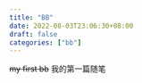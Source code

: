 ```yaml
---
title: "BB"
date: 2022-08-03T23:06:30+08:00
draft: false
categories: ["bb"]
---
```


~~my first bb~~
我的第一篇随笔
